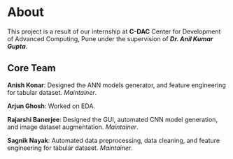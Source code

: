 # About

This project is a result of our internship at **C-DAC** Center for Development of Advanced Computing, Pune under the supervision of 
**_Dr. Anil Kumar Gupta_**.

## Core Team 

**Anish Konar**: Designed the ANN models generator, and feature engineering for tabular dataset. _Maintainer_.

**Arjun Ghosh**: Worked on EDA.

**Rajarshi Banerjee**: Designed the GUI, automated CNN model generation, and image dataset augmentation. _Maintainer_. 

**Sagnik Nayak**: Automated data preprocessing, data cleaning, and feature engineering for tabular dataset. _Maintainer_.